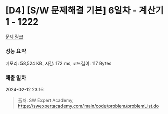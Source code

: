 # [D4] [S/W 문제해결 기본] 6일차 - 계산기1 - 1222 

[문제 링크](https://swexpertacademy.com/main/code/problem/problemDetail.do?contestProbId=AV14mbSaAEwCFAYD) 

### 성능 요약

메모리: 58,524 KB, 시간: 172 ms, 코드길이: 117 Bytes

### 제출 일자

2024-02-12 23:16



> 출처: SW Expert Academy, https://swexpertacademy.com/main/code/problem/problemList.do